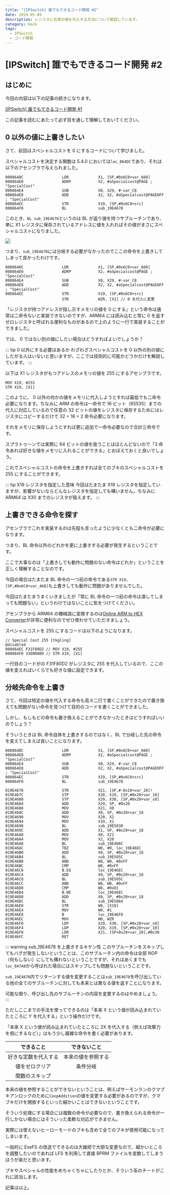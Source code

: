 ```yaml
---
title: "[IPSwitch] 誰でもできるコード開発 #2"
date: 2019-05-09
description: レジスタに任意の値を代入する方法について解説しています。
category: Hack
tags:
  - IPSwitch
  - コード開発
---
```


# [IPSwitch] 誰でもできるコード開発 #2

## はじめに

今回の内容は以下の記事の続きになります。

[[IPSwitch] 誰でもできるコード開発 #1](https://tkgstrator.work/posts/2019/05/01/ipswitch01.html)

この記事を読むにあたって必ず目を通して理解しておいてください。

## 0 以外の値に上書きしたい

さて、前回はスペシャルコストを 0 にするコードについて学びました。

スペシャルコストを決定する関数は 5.4.0 においては`loc_864DC`であり、それは以下のアセンブラで与えられました。

```
000864DC                 LDR             X1, [SP,#0x6C0+var_660]
000864E0                 ADRP            X2, #aSpecialcost@PAGE ; "SpecialCost"
000864E4                 SUB             X0, X29, #-var_C8
000864E8                 ADD             X2, X2, #aSpecialcost@PAGEOFF ; "SpecialCost"
000864EC                 STR             X19, [SP,#0x6C0+src]
000864F0                 BL              sub_19E4678
```

このとき、`BL sub_19E4678`というのは BL が返り値を持つサブルーチンであり、単に X1 レジスタに保存されているアドレスに値を入れればその値がまさにスペシャルコストになりました。

![](https://pbs.twimg.com/media/E2cUT05VkAA-KI1?format=png)

つまり、`sub_19E4678`には分岐する必要がなかったのでここの命令を上書きしてしまって良かったわけです。

```
000864DC                 LDR             X1, [SP,#0x6C0+var_660]
000864E0                 ADRP            X2, #aSpecialcost@PAGE ; "SpecialCost"
000864E4                 SUB             X0, X29, #-var_C8
000864E8                 ADD             X2, X2, #aSpecialcost@PAGEOFF ; "SpecialCost"
000864EC                 STR             X19, [SP,#0x6C0+src]
                         STR             WZR, [X1] // 0 を代入に変更
```

「レジスタが持つアドレスが指し示すメモリの値を 0 にする」という命令は通常は二命令ないと実装できないのですが、ARM64 には読み込むと常に 0 を返すゼロレジスタと呼ばれる便利なものがあるので上のように一行で実装することができました。

では、 0 ではない別の値にしたい場合はどうすればよいでしょうか？

::: tip 0 以外にする必要はあるか
わざわざスペシャルコストを 0 以外の別の値にしたがる人はいないと思いますが、ここでは技術的に可能かどうかだけを解説しています。
:::

以下は X1 レジスタがもつアドレスのメモリの値を 255 にするアセンブラです。

```
MOV X19, #255
STR X19, [X1]
```

このように、 0 以外の何かの値をメモリに代入しようとすれば最低でも二命令必要になります。ちなみに ARM の命令は一命令で 16 ビット（65535）までの代入に対応しているので任意の 32 ビットの値をレジスタに保存するためにはレジスタにコピーするだけで 32 ÷ 16 = 2 命令必要になります。

それをメモリに保存しようとすれば更に追加で一命令必要なので合計三命令です。

スプラトゥーンでは実際に 64 ビットの値を扱うことはほとんどないので「3 命令あれば好きな値をメモリに入れることができる」とおぼえておくと良いでしょう。

これでスペシャルコストの命令を上書きすれば全てのブキのスペシャルコストを 255 にすることができます。

::: tip X19 レジスタを指定した意味
今回はたまたま X19 レジスタを指定していますが、影響がないならどんなレジスタを指定しても構いません。ちなみに ARM64 は X30 までのレジスタが扱えます。
:::

## 上書きできる命令を探す

アセンブラでこれを実装するのは先程も言ったように少なくとも二命令が必要になります。

つまり、BL 命令以外のどれかを更に上書きする必要が発生するということです。

ここで大事なのは「上書きしても動作に問題のない命令はどれか」ということを正しく理解することなのです。

今回の場合はたまたま BL 命令の一つ前の命令である`STR X19, [SP,#0x6C0+var_468]`も上書きしても動作に問題がありませんでした。

今回はたまたまうまくいきましたが「常に BL 命令の一つ前の命令は潰してしまっても問題ない」というわけではないことに気をつけてください。

アセンブラから ARM64 の機械語に変換するのは[Online ARM to HEX Converter](https://armconverter.com/)が非常に便利なのでぜひ使わせていただきましょう。

スペシャルコストを 255 にするコードは以下のようになります。

```
// Special Cost 255 [tkgling]
@disabled
000864EC F31F80D2 // MOV X19, #255
000864F0 330000B9 // STR X19, [X1]
```

一行目のコードがの F31F80D2 がレジスタに 255 を代入しているので、ここの値を変えればいくらでも好きな値に設定できます。

## 分岐先命令を上書き

さて、今回は特定の値を代入する命令も高々二行で書くことができたので置き換えても問題がない命令を見つけて目的のコードを書くことができました。

しかし、もしもどの命令も置き換えることができなかったときはどうすればいいのでしょう？

そういうときは BL 命令自体を上書きするのではなく、BL で分岐した先の命令を変えてしまえば良いことになります。

```
000864DC                 LDR             X1, [SP,#0x6C0+var_660]
000864E0                 ADRP            X2, #aSpecialcost@PAGE ; "SpecialCost"
000864E4                 SUB             X0, X29, #-var_C8
000864E8                 ADD             X2, X2, #aSpecialcost@PAGEOFF ; "SpecialCost"
000864EC                 STR             X19, [SP,#0x6C0+src]
000864F0                 BL              sub_19E4678

019E4678                 STR             X21, [SP,#-0x10+var_20]!
019E467C                 STP             X20, X19, [SP,#0x20+var_10]
019E4680                 STP             X29, X30, [SP,#0x20+var_s0]
019E4684                 ADD             X29, SP, #0x20
019E4688                 MOV             X21, X0
019E468C                 ADD             X0, SP, #0x20+var_18
019E4690                 MOV             X20, X2
019E4694                 MOV             X19, X1
019E4698                 BL              sub_19E5030
019E469C                 ADD             X1, SP, #0x20+var_18
019E46A0                 MOV             X0, X21
019E46A4                 MOV             X2, X20
019E46A8                 BL              sub_19E406C
019E46AC                 TBZ             W0, #0, loc_19E46EC
019E46B0                 ADD             X0, SP, #0x20+var_18
019E46B4                 BL              sub_19E505C
019E46B8                 AND             W8, W0, #0xFF
019E46BC                 CMP             W8, #0xFF
019E46C0                 B.EQ            loc_19E46EC
019E46C4                 ADD             X0, SP, #0x20+var_18
019E46C8                 BL              sub_19E505C
019E46CC                 AND             W8, W0, #0xFF
019E46D0                 CMP             W8, #0xD1
019E46D4                 B.NE            loc_19E46EC
019E46D8                 ADD             X0, SP, #0x20+var_18
019E46DC                 BL              sub_19E5064
019E46E0                 STR             W0, [X19]
019E46E4                 MOV             W0, #1
019E46E8                 B               loc_19E46F0
019E46EC                 MOV             W0, WZR
019E46F0                 LDP             X29, X30, [SP,#0x20+var_s0]
019E46F4                 LDP             X20, X19, [SP,#0x20+var_10]
019E46F8                 LDR             X21, [SP+0x20+var_20],#0x30
019E46FC                 RET
```

::: warning sub_19E4678 を上書きするキケン性
このサブルーチンをスキップしてもバグが発生しないということは、このサブルーチン内の命令は全部 NOP（何もしない）にしても構わないということですが、それはあくまでも`loc_847A0`から呼ばれた場合にはスキップしても問題ないということです。

`sub_19E4678`内でリターンする値を変更することは`sub_19E4678`を呼び出している他の全てのサブルーチンに対しても本来とは異なる値を返すことになります。

可能な限り、呼び出し先のサブルーチンの内容を変更するのはやめましょう。
:::

ただしここまでの手法を使ってできるのは「本来 X という値が読み込まれていたところに Y を代入する」という操作だけです。

「本来 X という値が読み込まれていたところに 2X を代入する（例えば攻撃力を倍にするなど）」はもう少し複雑な命令を書く必要があります。

|      できること      |    できないこと    |
| :------------------: | :----------------: |
| 好きな定数を代入する | 本来の値を参照する |
|    値をゼロクリア    |      条件分岐      |
|    関数のスキップ    |                    |

本来の値を参照することができないということは、例えばサーモンランのクマブキアンロックのために`CoopAddition`の値を変更する必要があるのですが、クマブキだけを開放するといった細かいことはできないということです。

そういう処理にする場合には複数の命令が必要なので、書き換えられる命令が一行しかない場合にはそういった柔軟な対応ができません。

実際には使えないヒーローモードのブキも含めて全てのブキが使用可能になってしまいます。

一般的に ExeFS の改造でできるのは大雑把で大胆な変更なので、細かいところを調整したいのであれば LFS を利用して直接 BPRM ファイルを変数してしまうほうが楽だと思います。

ブキやスペシャルの性能をめちゃくちゃにしたりとか、そういう系のチートがこれに該当します。

記事は以上。
